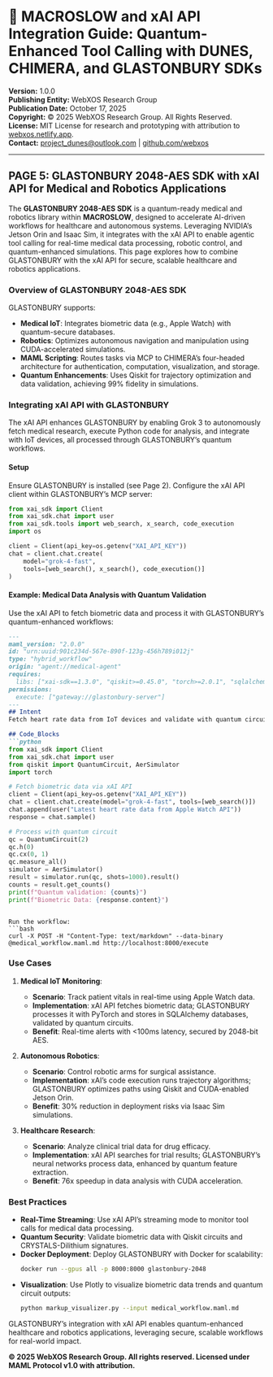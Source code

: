 # 🐪 MACROSLOW and xAI API Integration Guide: Quantum-Enhanced Tool Calling with DUNES, CHIMERA, and GLASTONBURY SDKs

**Version:** 1.0.0  
**Publishing Entity:** WebXOS Research Group  
**Publication Date:** October 17, 2025  
**Copyright:** © 2025 WebXOS Research Group. All Rights Reserved.  
**License:** MIT License for research and prototyping with attribution to [webxos.netlify.app](https://webxos.netlify.app).  
**Contact:** [project_dunes@outlook.com](mailto:project_dunes@outlook.com) | [github.com/webxos](https://github.com/webxos)

---

## PAGE 5: GLASTONBURY 2048-AES SDK with xAI API for Medical and Robotics Applications

The **GLASTONBURY 2048-AES SDK** is a quantum-ready medical and robotics library within **MACROSLOW**, designed to accelerate AI-driven workflows for healthcare and autonomous systems. Leveraging NVIDIA’s Jetson Orin and Isaac Sim, it integrates with the xAI API to enable agentic tool calling for real-time medical data processing, robotic control, and quantum-enhanced simulations. This page explores how to combine GLASTONBURY with the xAI API for secure, scalable healthcare and robotics applications.

### Overview of GLASTONBURY 2048-AES SDK
GLASTONBURY supports:
- **Medical IoT**: Integrates biometric data (e.g., Apple Watch) with quantum-secure databases.
- **Robotics**: Optimizes autonomous navigation and manipulation using CUDA-accelerated simulations.
- **MAML Scripting**: Routes tasks via MCP to CHIMERA’s four-headed architecture for authentication, computation, visualization, and storage.
- **Quantum Enhancements**: Uses Qiskit for trajectory optimization and data validation, achieving 99% fidelity in simulations.

### Integrating xAI API with GLASTONBURY
The xAI API enhances GLASTONBURY by enabling Grok 3 to autonomously fetch medical research, execute Python code for analysis, and integrate with IoT devices, all processed through GLASTONBURY’s quantum workflows.

#### Setup
Ensure GLASTONBURY is installed (see Page 2). Configure the xAI API client within GLASTONBURY’s MCP server:
```python
from xai_sdk import Client
from xai_sdk.chat import user
from xai_sdk.tools import web_search, x_search, code_execution
import os

client = Client(api_key=os.getenv("XAI_API_KEY"))
chat = client.chat.create(
    model="grok-4-fast",
    tools=[web_search(), x_search(), code_execution()]
)
```

#### Example: Medical Data Analysis with Quantum Validation
Use the xAI API to fetch biometric data and process it with GLASTONBURY’s quantum-enhanced workflows:
```markdown
---
maml_version: "2.0.0"
id: "urn:uuid:901c234d-567e-890f-123g-456h789i012j"
type: "hybrid_workflow"
origin: "agent://medical-agent"
requires:
  libs: ["xai-sdk==1.3.0", "qiskit>=0.45.0", "torch>=2.0.1", "sqlalchemy"]
permissions:
  execute: ["gateway://glastonbury-server"]
---
## Intent
Fetch heart rate data from IoT devices and validate with quantum circuit.

## Code_Blocks
```python
from xai_sdk import Client
from xai_sdk.chat import user
from qiskit import QuantumCircuit, AerSimulator
import torch

# Fetch biometric data via xAI API
client = Client(api_key=os.getenv("XAI_API_KEY"))
chat = client.chat.create(model="grok-4-fast", tools=[web_search()])
chat.append(user("Latest heart rate data from Apple Watch API"))
response = chat.sample()

# Process with quantum circuit
qc = QuantumCircuit(2)
qc.h(0)
qc.cx(0, 1)
qc.measure_all()
simulator = AerSimulator()
result = simulator.run(qc, shots=1000).result()
counts = result.get_counts()
print(f"Quantum validation: {counts}")
print(f"Biometric Data: {response.content}")
```
```

Run the workflow:
```bash
curl -X POST -H "Content-Type: text/markdown" --data-binary @medical_workflow.maml.md http://localhost:8000/execute
```

### Use Cases
1. **Medical IoT Monitoring**:
   - **Scenario**: Track patient vitals in real-time using Apple Watch data.
   - **Implementation**: xAI API fetches biometric data; GLASTONBURY processes it with PyTorch and stores in SQLAlchemy databases, validated by quantum circuits.
   - **Benefit**: Real-time alerts with <100ms latency, secured by 2048-bit AES.

2. **Autonomous Robotics**:
   - **Scenario**: Control robotic arms for surgical assistance.
   - **Implementation**: xAI’s code execution runs trajectory algorithms; GLASTONBURY optimizes paths using Qiskit and CUDA-enabled Jetson Orin.
   - **Benefit**: 30% reduction in deployment risks via Isaac Sim simulations.

3. **Healthcare Research**:
   - **Scenario**: Analyze clinical trial data for drug efficacy.
   - **Implementation**: xAI API searches for trial results; GLASTONBURY’s neural networks process data, enhanced by quantum feature extraction.
   - **Benefit**: 76x speedup in data analysis with CUDA acceleration.

### Best Practices
- **Real-Time Streaming**: Use xAI API’s streaming mode to monitor tool calls for medical data processing.
- **Quantum Security**: Validate biometric data with Qiskit circuits and CRYSTALS-Dilithium signatures.
- **Docker Deployment**: Deploy GLASTONBURY with Docker for scalability:
  ```bash
  docker run --gpus all -p 8000:8000 glastonbury-2048
  ```
- **Visualization**: Use Plotly to visualize biometric data trends and quantum circuit outputs:
  ```bash
  python markup_visualizer.py --input medical_workflow.maml.md
  ```

GLASTONBURY’s integration with xAI API enables quantum-enhanced healthcare and robotics applications, leveraging secure, scalable workflows for real-world impact.

**© 2025 WebXOS Research Group. All rights reserved. Licensed under MAML Protocol v1.0 with attribution.**
